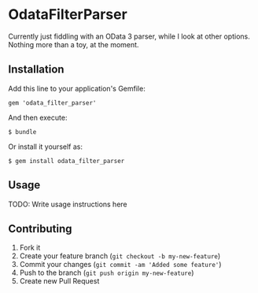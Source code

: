 # OdataFilterParser

Currently just fiddling with an OData 3 parser, while I look at other options.
Nothing more than a toy, at the moment.

## Installation

Add this line to your application's Gemfile:

    gem 'odata_filter_parser'

And then execute:

    $ bundle

Or install it yourself as:

    $ gem install odata_filter_parser

## Usage

TODO: Write usage instructions here

## Contributing

1. Fork it
2. Create your feature branch (`git checkout -b my-new-feature`)
3. Commit your changes (`git commit -am 'Added some feature'`)
4. Push to the branch (`git push origin my-new-feature`)
5. Create new Pull Request
